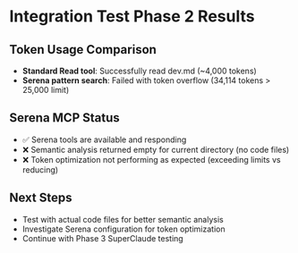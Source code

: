 # Integration Test Phase 2 Results

## Token Usage Comparison
- **Standard Read tool**: Successfully read dev.md (~4,000 tokens)
- **Serena pattern search**: Failed with token overflow (34,114 tokens > 25,000 limit)

## Serena MCP Status
- ✅ Serena tools are available and responding
- ❌ Semantic analysis returned empty for current directory (no code files)
- ❌ Token optimization not performing as expected (exceeding limits vs reducing)

## Next Steps
- Test with actual code files for better semantic analysis
- Investigate Serena configuration for token optimization
- Continue with Phase 3 SuperClaude testing